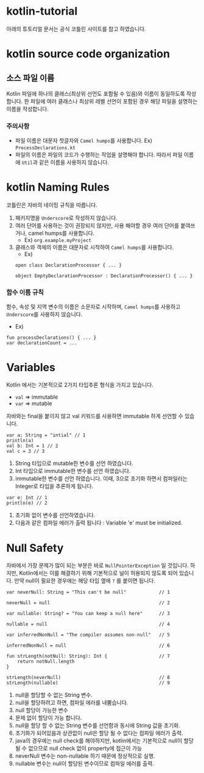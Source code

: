 # kotlin-tutorial

아래의 튜토리얼 문서는 공식 코틀린 사이트를 참고 하였습니다.

# kotlin source code organization

## 소스 파일 이름

Kotlin 파일에 하나의 클래스(최상위 선언도 포함될 수 있음)와 이름이 동일하도록
작성합니다. 한 파일에 여러 클래스나 최상위 레벨 선언이 포함된 경우 해당 파일을
설명하는 이름을 작성합니다.
### 주의사항
  - 파일 이름은 대문자 첫글자와 `Camel humps`를 사용합니다. Ex) `ProcessDeclarations.kt`
  - 파일의 이름은 파일의 코드가 수행하는 작업을 설명해야 합니다. 따라서 파일 이름에 `Util`과 같은 이름을 사용하지 않습니다.
   
# kotlin Naming Rules

코틀린은 자바의 네이밍 규칙을 따릅니다.
1. 패키지명을 `Underscore`로 작성하지 않습니다.
2. 여러 단어를 사용하는 것이 권장되지 않지만, 사용 해야할 경우 여러 단어를 붙여쓰거나, camel humps를 사용합니다.
   - Ex) `org.example.myProject`
3. 클래스와 객체의 이름은 대문자로 시작하여 `Camel humps`를 사용합니다.
   - Ex)
   ```
   open class DeclarationProcessor { ... }
   
   object EmptyDeclarationProcessor : DeclarationProcessor() { ... }
   ```  

### 함수 이름 규칙
함수, 속성 및 지역 변수의 이름은 소문자로 시작하며, `Camel humps`를 사용하고 `Underscore`를 사용하지 않습니다.
   - Ex)
   ```
   fun processDeclarations() { ... }
   var declarationCount = ...
   ```

# Variables
Kotlin 에서는 기본적으로 2가지 타입추론 형식을 가지고 있습니다.
  - `val` => immutable
  - `var` => mutable

자바와는  final을 붙이지 않고 val 키워드를 사용하면 immutable 하게 선언할 수 있습니다.

```
var a: String = "intial" // 1
println(a)
val b: Int = 1 // 2
val c = 3 // 3
```

1. String 타입으로 mutable한 변수를 선언 하였습니다.
2. Int 타입으로 immutable한 변수를 선언 하였습니다.
3. immutable한 변수를 선언 하였습니다. 이때, 3으로 초기화 하면서 컴파일러는 Integer로 타입을 추론하게 됩니다.


```
var e: Int // 1
println(e) // 2
```
1. 초기화 없이 변수를 선언하였습니다.
2. 다음과 같은 컴파일 에러가 출력 됩니다 : Variable 'e' must be initialized.


# Null Safety
자바에서 가장 문제가 많이 되는  부분은 바로 `NullPointerException` 일 것입니다.
하지만, Kotlin에서는 이를 해결하기 위해 기본적으로 널이 허용되지 않도록 되어 있습니다.
만약 null이 필요한 경우에는 해당 타입 옆에 `?` 를 붙이면 됩니다.

```
var neverNull: String = "This can't be null"            // 1

neverNull = null                                        // 2

var nullable: String? = "You can keep a null here"      // 3

nullable = null                                         // 4

var inferredNonNull = "The compiler assumes non-null"   // 5

inferredNonNull = null                                  // 6

fun strLength(notNull: String): Int {                   // 7
    return notNull.length
}

strLength(neverNull)                                    // 8
strLength(nullable)                                     // 9
``` 

1. null을 할당할 수 없는 String 변수.
2. null을 할당하려고 하면, 컴파일 에러를 내뿜습니다.
3. null 할당이 가능한 변수
4. 문제 없이 할당이 가능 합니다.
5. null을 할당 할 수 없는 String 변수를 선언함과 동시에 String 값을 초기화.
6. 초기화가 되어있음과 상관없이 null은 할당 될 수 없다는 컴파일 에러가 출력.
7. java의 경우에는 null check를 해야하지만, kotlin에서는 기본적으로 null이 할당 될 수 없으므로
null check 없이 property에 접근이 가능
8. neverNull 변수는 non-nullable 하기 때문에 정상적으로 실행.
9. nullable 변수는 null이 할당된 변수이므로 컴파일 에러를 출력.
